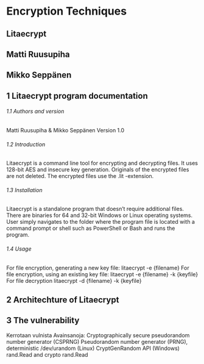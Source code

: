 # Encryption Techniques
## Litaecrypt

## Matti Ruusupiha
## Mikko Seppänen

## 1	Litaecrypt program documentation
###### 1.1	Authors and version
Matti Ruusupiha & Mikko Seppänen
Version 1.0
###### 1.2	Introduction
Litaecrypt is a command line tool for encrypting and decrypting files.
It uses 128-bit AES and insecure key generation. Originals of the encrypted files are not deleted.
The encrypted files use the .lit -extension.
###### 1.3	Installation
Litaecrypt is a standalone program that doesn’t require additional files.
There are binaries for 64 and 32-bit Windows or Linux operating systems.
User simply navigates to the folder where the program file is located with a command prompt
or shell such as PowerShell or Bash and runs the program.
###### 1.4	Usage
For file encryption, generating a new key file:
litaecrypt -e {filename}
For file encryption, using an existing key file:
litaecrypt -e {filename} -k {keyfile}
For file decryption
litaecrypt -d {filename} -k {keyfile}
## 2	Architechture of Litaecrypt
 
## 3	The vulnerability
Kerrotaan vulnista
Avainsanoja:
Cryptographically secure pseudorandom number generator (CSPRNG)
Pseudorandom number generator (PRNG), deterministic
/dev/urandom (Linux)
CryptGenRandom API (Windows)
rand.Read and crypto rand.Read
